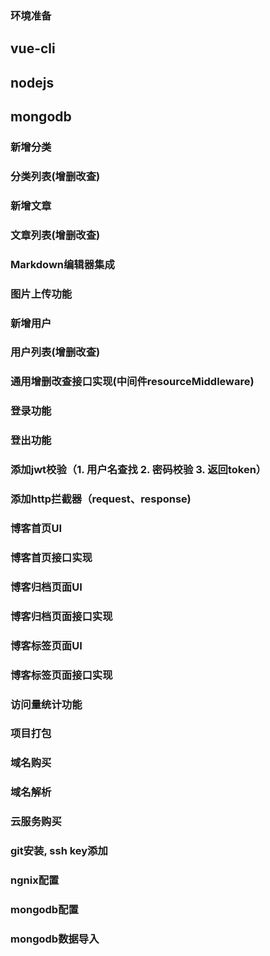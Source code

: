### 环境准备
  ## vue-cli
  ## nodejs
  ## mongodb

### 新增分类
### 分类列表(增删改查)

### 新增文章
### 文章列表(增删改查)
### Markdown编辑器集成
### 图片上传功能

### 新增用户
### 用户列表(增删改查)

### 通用增删改查接口实现(中间件resourceMiddleware)

### 登录功能
### 登出功能
### 添加jwt校验（1. 用户名查找 2. 密码校验 3. 返回token）
### 添加http拦截器（request、response)

### 博客首页UI
### 博客首页接口实现
### 博客归档页面UI
### 博客归档页面接口实现
### 博客标签页面UI
### 博客标签页面接口实现

### 访问量统计功能

### 项目打包
### 域名购买
### 域名解析
### 云服务购买
### git安装, ssh key添加
### ngnix配置
### mongodb配置
### mongodb数据导入
